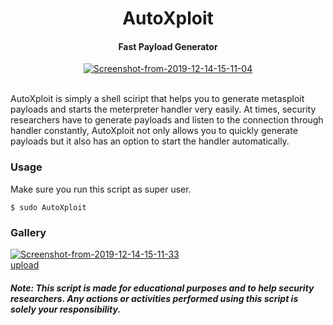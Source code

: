 <h1 align="center">AutoXploit</h4>


<h4 align="center">Fast Payload Generator</h4>

<p align="center"><a href="https://imgbb.com/"><img src="https://i.ibb.co/HxCrkbG/Screenshot-from-2019-12-14-15-11-04.png" alt="Screenshot-from-2019-12-14-15-11-04" border="0"></a><br /><br />
</p>
AutoXploit is simply a shell sciript that helps you to generate metasploit payloads and starts the meterpreter handler very easily. At times, security researchers have to generate payloads and listen to the connection through handler constantly, AutoXploit not only allows you to quickly generate payloads but it also has an option to start the handler automatically. 

### Usage
Make sure you run this script as super user.
```
$ sudo AutoXploit
```
### Gallery
<a href="https://ibb.co/Lv4KcRj"><img src="https://i.ibb.co/FnGpy3Z/Screenshot-from-2019-12-14-15-11-33.png" alt="Screenshot-from-2019-12-14-15-11-33" border="0"></a><br /><a target='_blank' href='https://imgbb.com/'>upload</a><br />

##### Note: This script is made for educational purposes and to help security researchers. Any actions or activities performed using this script is solely your responsibility.
